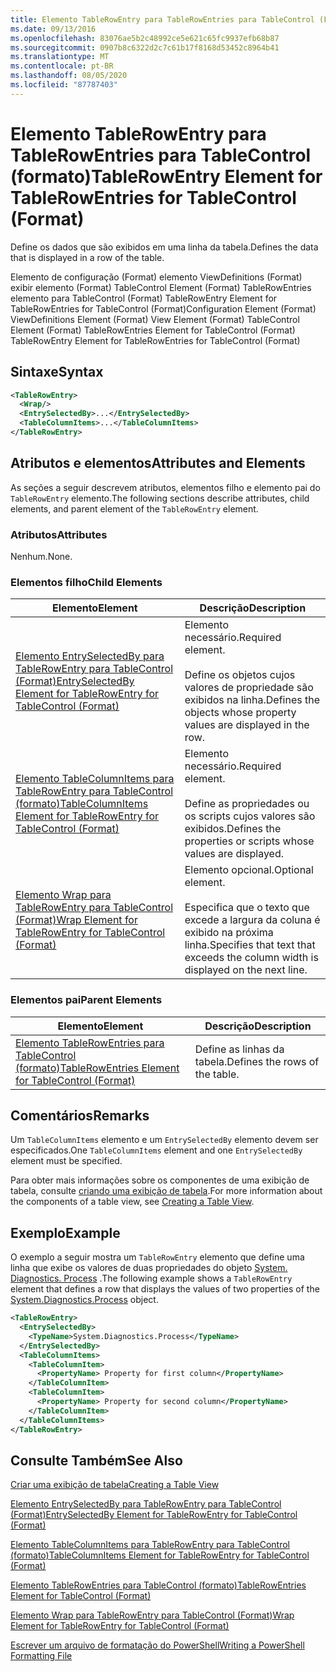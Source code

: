 ```yaml
---
title: Elemento TableRowEntry para TableRowEntries para TableControl (Format) | Microsoft Docs
ms.date: 09/13/2016
ms.openlocfilehash: 83076ae5b2c48992ce5e621c65fc9937efb68b87
ms.sourcegitcommit: 0907b8c6322d2c7c61b17f8168d53452c8964b41
ms.translationtype: MT
ms.contentlocale: pt-BR
ms.lasthandoff: 08/05/2020
ms.locfileid: "87787403"
---
```

# <a name="tablerowentry-element-for-tablerowentries-for-tablecontrol-format"></a><span data-ttu-id="bbf47-102">Elemento TableRowEntry para TableRowEntries para TableControl (formato)</span><span class="sxs-lookup"><span data-stu-id="bbf47-102">TableRowEntry Element for TableRowEntries for TableControl (Format)</span></span>

<span data-ttu-id="bbf47-103">Define os dados que são exibidos em uma linha da tabela.</span><span class="sxs-lookup"><span data-stu-id="bbf47-103">Defines the data that is displayed in a row of the table.</span></span>

<span data-ttu-id="bbf47-104">Elemento de configuração (Format) elemento ViewDefinitions (Format) exibir elemento (Format) TableControl Element (Format) TableRowEntries elemento para TableControl (Format) TableRowEntry Element for TableRowEntries for TableControl (Format)</span><span class="sxs-lookup"><span data-stu-id="bbf47-104">Configuration Element (Format) ViewDefinitions Element (Format) View Element (Format) TableControl Element (Format) TableRowEntries Element for TableControl (Format) TableRowEntry Element for TableRowEntries for TableControl (Format)</span></span>

## <a name="syntax"></a><span data-ttu-id="bbf47-105">Sintaxe</span><span class="sxs-lookup"><span data-stu-id="bbf47-105">Syntax</span></span>

```xml
<TableRowEntry>
  <Wrap/>
  <EntrySelectedBy>...</EntrySelectedBy>
  <TableColumnItems>...</TableColumnItems>
</TableRowEntry>
```

## <a name="attributes-and-elements"></a><span data-ttu-id="bbf47-106">Atributos e elementos</span><span class="sxs-lookup"><span data-stu-id="bbf47-106">Attributes and Elements</span></span>

<span data-ttu-id="bbf47-107">As seções a seguir descrevem atributos, elementos filho e elemento pai do `TableRowEntry` elemento.</span><span class="sxs-lookup"><span data-stu-id="bbf47-107">The following sections describe attributes, child elements, and parent element of the `TableRowEntry` element.</span></span>

### <a name="attributes"></a><span data-ttu-id="bbf47-108">Atributos</span><span class="sxs-lookup"><span data-stu-id="bbf47-108">Attributes</span></span>

<span data-ttu-id="bbf47-109">Nenhum.</span><span class="sxs-lookup"><span data-stu-id="bbf47-109">None.</span></span>

### <a name="child-elements"></a><span data-ttu-id="bbf47-110">Elementos filho</span><span class="sxs-lookup"><span data-stu-id="bbf47-110">Child Elements</span></span>

|<span data-ttu-id="bbf47-111">Elemento</span><span class="sxs-lookup"><span data-stu-id="bbf47-111">Element</span></span>|<span data-ttu-id="bbf47-112">Descrição</span><span class="sxs-lookup"><span data-stu-id="bbf47-112">Description</span></span>|
|-------------|-----------------|
|[<span data-ttu-id="bbf47-113">Elemento EntrySelectedBy para TableRowEntry para TableControl (Format)</span><span class="sxs-lookup"><span data-stu-id="bbf47-113">EntrySelectedBy Element for TableRowEntry for TableControl (Format)</span></span>](./entryselectedby-element-for-tablerowentry-for-tablecontrol-format.md)|<span data-ttu-id="bbf47-114">Elemento necessário.</span><span class="sxs-lookup"><span data-stu-id="bbf47-114">Required element.</span></span><br /><br /> <span data-ttu-id="bbf47-115">Define os objetos cujos valores de propriedade são exibidos na linha.</span><span class="sxs-lookup"><span data-stu-id="bbf47-115">Defines the objects whose property values are displayed in the row.</span></span>|
|[<span data-ttu-id="bbf47-116">Elemento TableColumnItems para TableRowEntry para TableControl (formato)</span><span class="sxs-lookup"><span data-stu-id="bbf47-116">TableColumnItems Element for TableRowEntry for TableControl (Format)</span></span>](./tablecolumnitems-element-for-tablerowentry-for-tablecontrol-format.md)|<span data-ttu-id="bbf47-117">Elemento necessário.</span><span class="sxs-lookup"><span data-stu-id="bbf47-117">Required element.</span></span><br /><br /> <span data-ttu-id="bbf47-118">Define as propriedades ou os scripts cujos valores são exibidos.</span><span class="sxs-lookup"><span data-stu-id="bbf47-118">Defines the properties or scripts whose values are displayed.</span></span>|
|[<span data-ttu-id="bbf47-119">Elemento Wrap para TableRowEntry para TableControl (Format)</span><span class="sxs-lookup"><span data-stu-id="bbf47-119">Wrap Element for TableRowEntry for TableControl (Format)</span></span>](./wrap-element-for-tablerowentry-for-tablecontrol-format.md)|<span data-ttu-id="bbf47-120">Elemento opcional.</span><span class="sxs-lookup"><span data-stu-id="bbf47-120">Optional element.</span></span><br /><br /> <span data-ttu-id="bbf47-121">Especifica que o texto que excede a largura da coluna é exibido na próxima linha.</span><span class="sxs-lookup"><span data-stu-id="bbf47-121">Specifies that text that exceeds the column width is displayed on the next line.</span></span>|

### <a name="parent-elements"></a><span data-ttu-id="bbf47-122">Elementos pai</span><span class="sxs-lookup"><span data-stu-id="bbf47-122">Parent Elements</span></span>

|<span data-ttu-id="bbf47-123">Elemento</span><span class="sxs-lookup"><span data-stu-id="bbf47-123">Element</span></span>|<span data-ttu-id="bbf47-124">Descrição</span><span class="sxs-lookup"><span data-stu-id="bbf47-124">Description</span></span>|
|-------------|-----------------|
|[<span data-ttu-id="bbf47-125">Elemento TableRowEntries para TableControl (formato)</span><span class="sxs-lookup"><span data-stu-id="bbf47-125">TableRowEntries Element for TableControl (Format)</span></span>](./tablerowentries-element-for-tablecontrol-format.md)|<span data-ttu-id="bbf47-126">Define as linhas da tabela.</span><span class="sxs-lookup"><span data-stu-id="bbf47-126">Defines the rows of the table.</span></span>|

## <a name="remarks"></a><span data-ttu-id="bbf47-127">Comentários</span><span class="sxs-lookup"><span data-stu-id="bbf47-127">Remarks</span></span>

<span data-ttu-id="bbf47-128">Um `TableColumnItems` elemento e um `EntrySelectedBy` elemento devem ser especificados.</span><span class="sxs-lookup"><span data-stu-id="bbf47-128">One `TableColumnItems` element and one `EntrySelectedBy` element must be specified.</span></span>

<span data-ttu-id="bbf47-129">Para obter mais informações sobre os componentes de uma exibição de tabela, consulte [criando uma exibição de tabela](./creating-a-table-view.md).</span><span class="sxs-lookup"><span data-stu-id="bbf47-129">For more information about the components of a table view, see [Creating a Table View](./creating-a-table-view.md).</span></span>

## <a name="example"></a><span data-ttu-id="bbf47-130">Exemplo</span><span class="sxs-lookup"><span data-stu-id="bbf47-130">Example</span></span>

<span data-ttu-id="bbf47-131">O exemplo a seguir mostra um `TableRowEntry` elemento que define uma linha que exibe os valores de duas propriedades do objeto [System. Diagnostics. Process](/dotnet/api/System.Diagnostics.Process) .</span><span class="sxs-lookup"><span data-stu-id="bbf47-131">The following example shows a `TableRowEntry` element that defines a row that displays the values of two properties of the [System.Diagnostics.Process](/dotnet/api/System.Diagnostics.Process) object.</span></span>

```xml
<TableRowEntry>
  <EntrySelectedBy>
    <TypeName>System.Diagnostics.Process</TypeName>
  </EntrySelectedBy>
  <TableColumnItems>
    <TableColumnItem>
      <PropertyName> Property for first column</PropertyName>
    </TableColumnItem>
    <TableColumnItem>
      <PropertyName> Property for second column</PropertyName>
    </TableColumnItem>
  </TableColumnItems>
</TableRowEntry>
```

## <a name="see-also"></a><span data-ttu-id="bbf47-132">Consulte Também</span><span class="sxs-lookup"><span data-stu-id="bbf47-132">See Also</span></span>

[<span data-ttu-id="bbf47-133">Criar uma exibição de tabela</span><span class="sxs-lookup"><span data-stu-id="bbf47-133">Creating a Table View</span></span>](./creating-a-table-view.md)

[<span data-ttu-id="bbf47-134">Elemento EntrySelectedBy para TableRowEntry para TableControl (Format)</span><span class="sxs-lookup"><span data-stu-id="bbf47-134">EntrySelectedBy Element for TableRowEntry for TableControl (Format)</span></span>](./entryselectedby-element-for-tablerowentry-for-tablecontrol-format.md)

[<span data-ttu-id="bbf47-135">Elemento TableColumnItems para TableRowEntry para TableControl (formato)</span><span class="sxs-lookup"><span data-stu-id="bbf47-135">TableColumnItems Element for TableRowEntry for TableControl (Format)</span></span>](./tablecolumnitems-element-for-tablerowentry-for-tablecontrol-format.md)

[<span data-ttu-id="bbf47-136">Elemento TableRowEntries para TableControl (formato)</span><span class="sxs-lookup"><span data-stu-id="bbf47-136">TableRowEntries Element for TableControl (Format)</span></span>](./tablerowentries-element-for-tablecontrol-format.md)

[<span data-ttu-id="bbf47-137">Elemento Wrap para TableRowEntry para TableControl (Format)</span><span class="sxs-lookup"><span data-stu-id="bbf47-137">Wrap Element for TableRowEntry for TableControl (Format)</span></span>](./wrap-element-for-tablerowentry-for-tablecontrol-format.md)

[<span data-ttu-id="bbf47-138">Escrever um arquivo de formatação do PowerShell</span><span class="sxs-lookup"><span data-stu-id="bbf47-138">Writing a PowerShell Formatting File</span></span>](./writing-a-powershell-formatting-file.md)
